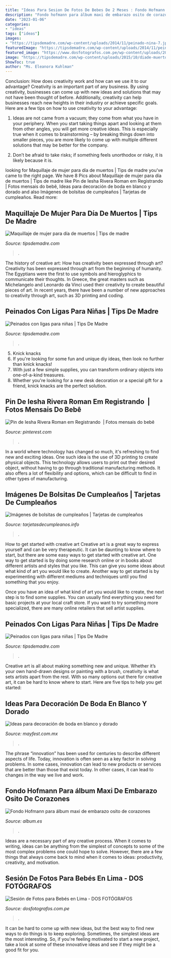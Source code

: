 ```yaml
---
title: "Ideas Para Sesion De Fotos De Bebes De 2 Meses : Fondo Hofmann Para álbum Maxi De Embarazo Osito De Corazones"
description: "Fondo hofmann para álbum maxi de embarazo osito de corazones"
date: "2023-01-06"
categories:
- "ideas"
tags: ["ideas"]
images:
- "https://tipsdemadre.com/wp-content/uploads/2014/11/peinado-nina-7.jpg"
featuredImage: "https://tipsdemadre.com/wp-content/uploads/2014/11/peinado-nina-1.jpg"
featured_image: "https://www.dosfotografos.com.pe/wp-content/uploads/2020/04/DOS_5929-e1586915110624.jpg"
image: "https://tipsdemadre.com/wp-content/uploads/2015/10/diade-muertos-makeup.jpg"
ShowToc: true
author: "Ms. Eleanora Kuhlman"
---
```



Conclusion: How does creativity work and how can we use it to our advantage?
Creativity is an important part of any business. By using creativity, businesses can come up with new ideas and solutions that may not have been thought of before. Additionally, creativity can help businesses reach new heights in their industry or achieve specific goals. Here are a few tips on how to use creativity to your advantage: 
1. Ideas are not came from a vacuum; they come from what you have in your periphery. When you start taking things apart and looking at them from other angles, you will get more creative ideas. This is especially true when it comes to brainstorming – by breaking things down into smaller pieces, you are more likely to come up with multiple different solutions that may be better for the company. 

2. Don’t be afraid to take risks; if something feels unorthodox or risky, it is likely because it is.

	

		
looking for Maquillaje de mujer para día de muertos | Tips de madre you've came to the right page. We have 8 Pics about Maquillaje de mujer para día de muertos | Tips de madre like Pin de Iesha Rivera Roman em Registrando ️ | Fotos mensais do bebê, Ideas para decoración de boda en blanco y dorado and also Imágenes de bolsitas de cumpleaños | Tarjetas de cumpleaños. Read more:
		
    
## Maquillaje De Mujer Para Día De Muertos | Tips De Madre

<img loading=lazy src="https://tipsdemadre.com/wp-content/uploads/2015/10/diade-muertos-makeup.jpg" onerror="this.onerror=null;this.src='https://tse4.mm.bing.net/th?id=OIP.uayURbxq4ND37VAkKZeBiAHaLH&amp;pid=15.1';" alt="Maquillaje de mujer para día de muertos | Tips de madre">

_Source: tipsdemadre.com_

>. 

	

The history of creative art: How has creativity been expressed through art?
Creativity has been expressed through art from the beginning of humanity. The Egyptians were the first to use symbols and hieroglyphics to communicate their thoughts. In Greece, the great masters such as Michelangelo and Leonardo da Vinci used their creativity to create beautiful pieces of art. In recent years, there have been a number of new approaches to creativity through art, such as 3D printing and coding.

    
## Peinados Con Ligas Para Niñas | Tips De Madre

<img loading=lazy src="https://tipsdemadre.com/wp-content/uploads/2014/11/peinado-nina-7.jpg" onerror="this.onerror=null;this.src='https://tse3.mm.bing.net/th?id=OIP.tzQjCxR6EO39k8gKfxqyQwHaHa&amp;pid=15.1';" alt="Peinados con ligas para niñas | Tips De Madre">

_Source: tipsdemadre.com_

>. 

	

5. Knick knacks
1. If you're looking for some fun and unique diy ideas, then look no further than knick knacks!
2. With just a few simple supplies, you can transform ordinary objects into one-of-a-kind treasures.
3. Whether you're looking for a new desk decoration or a special gift for a friend, knick knacks are the perfect solution.

    
## Pin De Iesha Rivera Roman Em Registrando ️ | Fotos Mensais Do Bebê

<img loading=lazy src="https://i.pinimg.com/736x/93/85/8c/93858c4e204ff7ce1c19a048a354cb03--monthly-baby-my-baby-girl.jpg" onerror="this.onerror=null;this.src='https://tse3.mm.bing.net/th?id=OIP.nGVDviUs1qlPkpRIiRKwCQHaHd&amp;pid=15.1';" alt="Pin de Iesha Rivera Roman em Registrando ️ | Fotos mensais do bebê">

_Source: pinterest.com_

>. 

	

In a world where technology has changed so much, it's refreshing to find new and exciting ideas. One such idea is the use of 3D printing to create physical objects. This technology allows users to print out their desired object, without having to go through traditional manufacturing methods. It also offers a lot of flexibility and options, which can be difficult to find in other types of manufacturing.

    
## Imágenes De Bolsitas De Cumpleaños | Tarjetas De Cumpleaños

<img loading=lazy src="https://www.tarjetasdecumpleanos.info/wp-content/uploads/2013/10/Imágenes-de-bolsitas-de-cumpleaños1.jpg" onerror="this.onerror=null;this.src='https://tse4.mm.bing.net/th?id=OIP.9jEOSRAoUJEFOHhVWiWi6AHaFj&amp;pid=15.1';" alt="Imágenes de bolsitas de cumpleaños | Tarjetas de cumpleaños">

_Source: tarjetasdecumpleanos.info_

>. 

	

How to get started with creative art
Creative art is a great way to express yourself and can be very therapeutic. It can be daunting to know where to start, but there are some easy ways to get started with creative art.
One way to get started is by doing some research online or in books about different artists and styles that you like. This can give you some ideas about what kind of art you would like to create. Another way to get started is by experimenting with different mediums and techniques until you find something that you enjoy.

Once you have an idea of what kind of art you would like to create, the next step is to find some supplies. You can usually find everything you need for basic projects at your local craft store. If you want to try something more specialized, there are many online retailers that sell artist supplies.

    
## Peinados Con Ligas Para Niñas | Tips De Madre

<img loading=lazy src="https://tipsdemadre.com/wp-content/uploads/2014/11/peinado-nina-1.jpg" onerror="this.onerror=null;this.src='https://tse2.mm.bing.net/th?id=OIP.lFFTSLyAskrDnYyrpGMHKwHaHa&amp;pid=15.1';" alt="Peinados con ligas para niñas | Tips De Madre">

_Source: tipsdemadre.com_

>. 

	

Creative art is all about making something new and unique. Whether it’s your own hand-drawn designs or painting with a brush, creativity is what sets artists apart from the rest. With so many options out there for creative art, it can be hard to know where to start. Here are five tips to help you get started: 

    
## Ideas Para Decoración De Boda En Blanco Y Dorado

<img loading=lazy src="https://i.pinimg.com/564x/c5/1a/b7/c51ab7941f3519ab48d27cc35ef650cf.jpg" onerror="this.onerror=null;this.src='https://tse4.mm.bing.net/th?id=OIP.hLI_3c5qXjxJyVKu-iUK0QHaLH&amp;pid=15.1';" alt="Ideas para decoración de boda en blanco y dorado">

_Source: mayfest.com.mx_

>. 

	

The phrase “innovation” has been used for centuries to describe different aspects of life. Today, innovation is often seen as a key factor in solving problems. In some cases, innovation can lead to new products or services that are better than those that exist today. In other cases, it can lead to changes in the way we live and work.

    
## Fondo Hofmann Para álbum Maxi De Embarazo Osito De Corazones

<img loading=lazy src="https://album.es/fotos/uploads/imagenes/thumbs/fondo-hofmann-para-album-maxi-de-embarazo-osito-de-corazones_embarazo-1-maxi_1200px.jpg" onerror="this.onerror=null;this.src='https://tse2.mm.bing.net/th?id=OIP.lLwyO8MgifTjtmPdz0sEJAHaDv&amp;pid=15.1';" alt="Fondo Hofmann para álbum maxi de embarazo osito de corazones">

_Source: album.es_

>. 

	

Ideas are a necessary part of any creative process. When it comes to writing, ideas can be anything from the simplest of concepts to some of the most complex problems one could hope to solve. However, there are a few things that always come back to mind when it comes to ideas: productivity, creativity, and motivation.

    
## Sesión De Fotos Para Bebés En Lima - DOS FOTÓGRAFOS

<img loading=lazy src="https://www.dosfotografos.com.pe/wp-content/uploads/2020/04/DOS_5929-e1586915110624.jpg" onerror="this.onerror=null;this.src='https://tse4.mm.bing.net/th?id=OIP.7mUxFUpF_U_GKHCqRPJv9AHaE8&amp;pid=15.1';" alt="Sesión de Fotos para Bebés en Lima - DOS FOTÓGRAFOS">

_Source: dosfotografos.com.pe_

>. 

	

It can be hard to come up with new ideas, but the best way to find new ways to do things is to keep exploring. Sometimes, the simplest ideas are the most interesting. So, if you're feeling motivated to start a new project, take a look at some of these innovative ideas and see if they might be a good fit for you.

